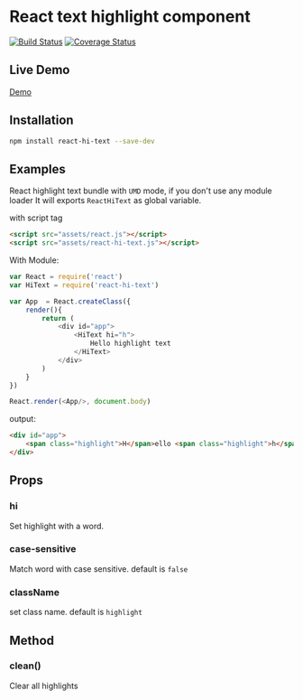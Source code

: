 # React text highlight component
[![Build Status](https://travis-ci.org/rwu823/react-hi-text.svg?branch=master)](https://travis-ci.org/rwu823/react-hi-text)
[![Coverage Status](https://coveralls.io/repos/rwu823/react-hi-text/badge.svg?branch=master&service=github)](https://coveralls.io/github/rwu823/react-hi-text?branch=master)


## Live Demo
[Demo](https://rwu823.github.io/react-hi-text)

## Installation
```sh
npm install react-hi-text --save-dev
```

## Examples

React highlight text bundle with `UMD` mode, if you don't use any module loader It will exports `ReactHiText` as global variable.

with script tag
```html
<script src="assets/react.js"></script>
<script src="assets/react-hi-text.js"></script>

```

With Module:
```js
var React = require('react')
var HiText = require('react-hi-text')

var App  = React.createClass({
	render(){
		return (
			<div id="app">
				<HiText hi="h">
					Hello highlight text
				</HiText>
			</div>
		)
	}
})

React.render(<App/>, document.body)
```
output:
```html
<div id="app">
	<span class="highlight">H</span>ello <span class="highlight">h</span>ig<span class="highlight">h</span>lig<span class="highlight">h</span>t text
</div>
```

## Props
### hi
Set highlight with a word.


### case-sensitive
Match word with case sensitive. default is `false`


### className
set class name. default  is `highlight`

## Method
### clean()
Clear all highlights